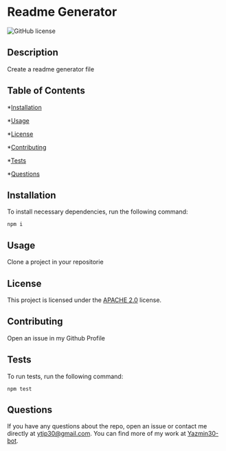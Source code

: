 
  # Readme Generator
  ![GitHub license](https://img.shields.io/badge/license-APACHE2.0-blue.svg)
  
  ## Description
  
  Create a readme generator file
  
  ## Table of Contents
  
  *[Installation](#installation)
  
  *[Usage](#usage)
  
  *[License](#license)
  
  *[Contributing](#contributing)
  
  *[Tests](#tests)
  
  *[Questions](#questions)
  
  ## Installation
  
  To install necessary dependencies, run the following command:
  
  ```
  npm i
  ```
  
  ## Usage
  
  Clone a project in your repositorie
  
  ## License
  
  This project is licensed under the [APACHE 2.0](https://www.apache.org/licenses/LICENSE-2.0.txt) license.
  
  ## Contributing
  
  Open an issue in my Github Profile 
  
  ## Tests
  
  To run tests, run the following command:
  
  ```
  npm test
  ```
  
  ## Questions
  
  If you have any questions about the repo, open an issue or contact me directly at ytip30@gmail.com.
  You can find more of my work at [Yazmin30-bot](https://github.com/Yazmin30-bot/).
  